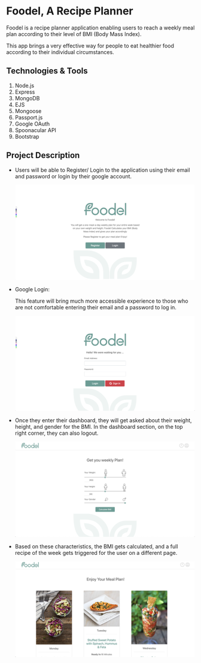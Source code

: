 # Foodel, A Recipe Planner

Foodel is a recipe planner application enabling users to reach a weekly meal plan according to their level of BMI (Body Mass Index).

This app brings a very effective way for people to eat healthier food according to their individual circumstances.

## Technologies & Tools

1. Node.js
2. Express
3. MongoDB
4. EJS
5. Mongoose
6. Passport.js
7. Google OAuth
8. Spoonacular API
9. Bootstrap

## Project Description

- Users will be able to Register/ Login to the application using their email and password or login by their google account.

  !["Register/Login"](/register-login.png)

- Google Login:

  This feature will bring much more accessible experience to those who are not comfortable entering their email and a password to log in.

  !["google login"](/google-login.png)

* Once they enter their dashboard, they will get asked about their weight, height, and gender for the BMI. In the dashboard section, on the top right corner, they can also logout.

  !["BMI Calculator"](/bmi-calc.png)

* Based on these characteristics, the BMI gets calculated, and a full recipe of the week gets triggered for the user on a different page.

  !["Weekly plan"](/planner.png)
